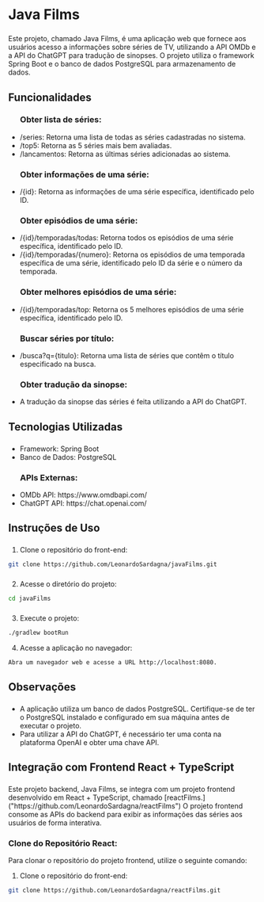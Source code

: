 <h1 align="left">Java Films</h1>

###

<p align="left">Este projeto, chamado Java Films, é uma aplicação web que fornece aos usuários acesso a informações sobre séries de TV, utilizando a API OMDb e a API do ChatGPT para tradução de sinopses. O projeto utiliza o framework Spring Boot e o banco de dados PostgreSQL para armazenamento de dados.</p>

###

<h2 align="left">Funcionalidades</h2>

###

<ul>
  <h3>Obter lista de séries:</h3>
  <li>/series: Retorna uma lista de todas as séries cadastradas no sistema.</li>
  <li>/top5: Retorna as 5 séries mais bem avaliadas.</li>
  <li>/lancamentos: Retorna as últimas séries adicionadas ao sistema.</li>
  <h3>Obter informações de uma série:</h3>
  <li>/{id}: Retorna as informações de uma série específica, identificado pelo ID.</li>
  <h3>Obter episódios de uma série:</h3>
  <li>/{id}/temporadas/todas: Retorna todos os episódios de uma série específica, identificado pelo ID.</li>
  <li>/{id}/temporadas/{numero}: Retorna os episódios de uma temporada específica de uma série, identificado pelo ID da série e o número da temporada.</li>
  <h3>Obter melhores episódios de uma série:</h3>
  <li>/{id}/temporadas/top: Retorna os 5 melhores episódios de uma série específica, identificado pelo ID.</li>
  <h3>Buscar séries por título:</h3>
  <li>/busca?q={titulo}: Retorna uma lista de séries que contêm o título especificado na busca.</li>
  <h3>Obter tradução da sinopse:</h3>
  <li>A tradução da sinopse das séries é feita utilizando a API do ChatGPT.</li>
</ul>

###

<h2 align="left">Tecnologias Utilizadas</h2>

###

<ul>
  <li>Framework: Spring Boot</li>
  <li>Banco de Dados: PostgreSQL</li>
  <h3>APIs Externas:</h3>
  <li>OMDb API: https://www.omdbapi.com/</li>
  <li>ChatGPT API: https://chat.openai.com/</li>
</ul>

###

<h2 align="left">Instruções de Uso</h2>

###

1. Clone o repositório do front-end:

```bash
git clone https://github.com/LeonardoSardagna/javaFilms.git
```

###

2. Acesse o diretório do projeto:

```bash
cd javaFilms
```

###

3. Execute o projeto:

```bash
./gradlew bootRun
```

4. Acesse a aplicação no navegador:

```bash
Abra um navegador web e acesse a URL http://localhost:8080.
```

###

<h2 align="left">Observações</h2>

###

<ul>
  <li>A aplicação utiliza um banco de dados PostgreSQL. Certifique-se de ter o PostgreSQL instalado e configurado em sua máquina antes de executar o projeto.</li>
  <li>Para utilizar a API do ChatGPT, é necessário ter uma conta na plataforma OpenAI e obter uma chave API.</li>
</ul>

###

<h2 align="left">Integração com Frontend React + TypeScript</h2>

###

<p align="left">Este projeto backend, Java Films, se integra com um projeto frontend desenvolvido em React + TypeScript, chamado [reactFilms.]("https://github.com/LeonardoSardagna/reactFilms")</a> O projeto frontend consome as APIs do backend para exibir as informações das séries aos usuários de forma interativa.

  <h3>Clone do Repositório React:</h3>

<p>Para clonar o repositório do projeto frontend, utilize o seguinte comando:</p>  

1. Clone o repositório do front-end:

```bash
git clone https://github.com/LeonardoSardagna/reactFilms.git
```
